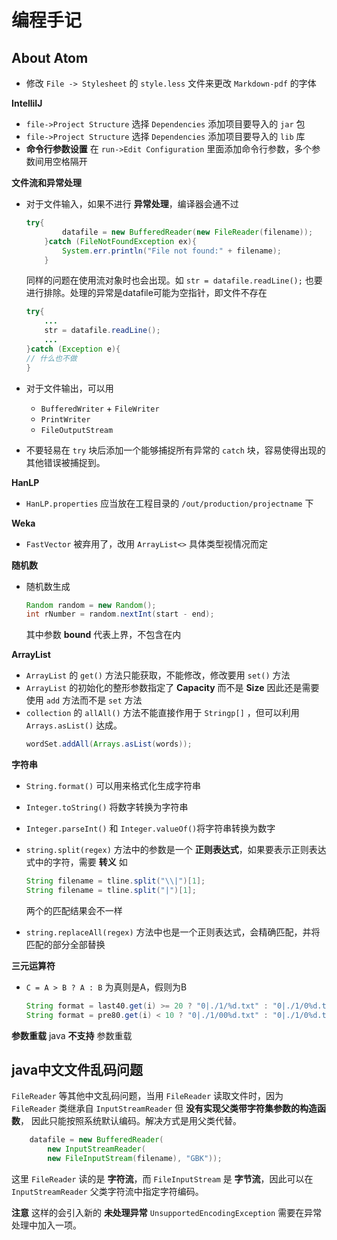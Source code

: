 # 编程手记

## About Atom
+ 修改 `File -> Stylesheet` 的 `style.less` 文件来更改 `Markdown-pdf` 的字体

**IntelliIJ**
+ `file->Project Structure` 选择 `Dependencies` 添加项目要导入的 `jar` 包
+ `file->Project Structure` 选择 `Dependencies` 添加项目要导入的 `lib` 库
+ **命令行参数设置** 在 `run->Edit Configuration` 里面添加命令行参数，多个参数间用空格隔开

**文件流和异常处理**
+ 对于文件输入，如果不进行 **异常处理**，编译器会通不过

    ```java
    try{
            datafile = new BufferedReader(new FileReader(filename));
        }catch (FileNotFoundException ex){
            System.err.println("File not found:" + filename);
        }
    ```
    同样的问题在使用流对象时也会出现。如 `str = datafile.readLine();` 也要进行排除。处理的异常是datafile可能为空指针，即文件不存在
    ```java
    try{
        ...
        str = datafile.readLine();
        ...
    }catch (Exception e){
    // 什么也不做
    }
    ```
+ 对于文件输出，可以用
    + `BufferedWriter` + `FileWriter`
    + `PrintWriter`
    + `FileOutputStream`
+ 不要轻易在 `try` 块后添加一个能够捕捉所有异常的 `catch` 块，容易使得出现的其他错误被捕捉到。

**HanLP**
+ `HanLP.properties` 应当放在工程目录的 `/out/production/projectname` 下

**Weka**
+ `FastVector` 被弃用了，改用 `ArrayList<>` 具体类型视情况而定

**随机数**
+ 随机数生成

    ```java
    Random random = new Random();
    int rNumber = random.nextInt(start - end);
    ```
    其中参数 **bound** 代表上界，不包含在内

**ArrayList**
+ `ArrayList` 的 `get()` 方法只能获取，不能修改，修改要用 `set()` 方法
+ `ArrayList` 的初始化的整形参数指定了 **Capacity** 而不是 **Size** 因此还是需要使用 `add` 方法而不是 `set` 方法
+ `collection` 的 `allAll()` 方法不能直接作用于 `Stringp[]` ，但可以利用 `Arrays.asList()` 达成。
    ```java
    wordSet.addAll(Arrays.asList(words));
    ```
**字符串**
+ `String.format()` 可以用来格式化生成字符串
+ `Integer.toString()` 将数字转换为字符串
+ `Integer.parseInt()` 和 `Integer.valueOf()`将字符串转换为数字
+ `string.split(regex)` 方法中的参数是一个 **正则表达式**，如果要表示正则表达式中的字符，需要 **转义** 如

    ```java
    String filename = tline.split("\\|")[1];
    String filename = tline.split("|")[1];
    ```
    两个的匹配结果会不一样
+ `string.replaceAll(regex)` 方法中也是一个正则表达式，会精确匹配，并将匹配的部分全部替换

**三元运算符**
+ `C = A > B ? A : B` 为真则是A，假则为B

    ```java
    String format = last40.get(i) >= 20 ? "0|./1/%d.txt" : "0|./1/0%d.txt";
    String format = pre80.get(i) < 10 ? "0|./1/00%d.txt" : "0|./1/0%d.txt";
    ```
**参数重载**
java **不支持** 参数重载

## java中文文件乱码问题
`FileReader` 等其他中文乱码问题，当用 `FileReader` 读取文件时，因为 `FileReader` 类继承自 `InputStreamReader` 但 **没有实现父类带字符集参数的构造函数**， 因此只能按照系统默认编码。解决方式是用父类代替。
```java
    datafile = new BufferedReader(
        new InputStreamReader(
        new FileInputStream(filename), "GBK"));
```
这里 `FileReader` 读的是 **字符流**，而 `FileInputStream` 是 **字节流**，因此可以在 `InputStreamReader` 父类字符流中指定字符编码。

**注意** 这样的会引入新的 **未处理异常** `UnsupportedEncodingException` 需要在异常处理中加入一项。
